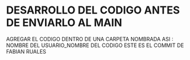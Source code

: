 # DESARROLLO DEL CODIGO ANTES DE ENVIARLO AL MAIN
AGREGAR EL CODIGO DENTRO DE UNA CARPETA NOMBRADA ASI : NOMBRE DEL USUARIO_NOMBRE DEL CODIGO
ESTE ES EL COMMIT DE FABIAN RUALES
